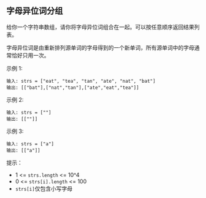 ## 字母异位词分组

给你一个字符串数组，请你将字母异位词组合在一起。可以按任意顺序返回结果列表。

字母异位词是由重新排列源单词的字母得到的一个新单词，所有源单词中的字母通常恰好只用一次。


示例 1:
```
输入: strs = ["eat", "tea", "tan", "ate", "nat", "bat"]
输出: [["bat"],["nat","tan"],["ate","eat","tea"]]
```
示例 2:
```
输入: strs = [""]
输出: [[""]]
```
示例 3:
```
输入: strs = ["a"]
输出: [["a"]]
```

提示：

* 1 <= `strs.length` <= 10^4
* 0 <= `strs[i].length` <= 100
* `strs[i]`仅包含小写字母